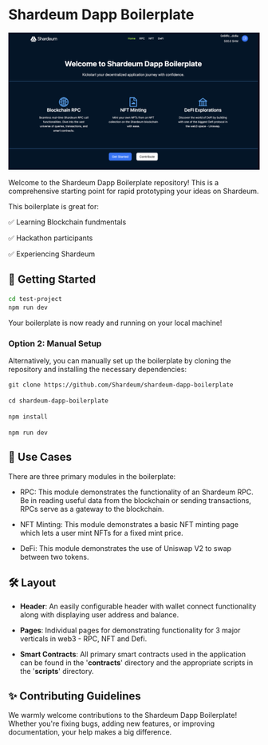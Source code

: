 # Shardeum Dapp Boilerplate

![Homepage](/homepage.png)

Welcome to the Shardeum Dapp Boilerplate repository! This is a comprehensive starting point for rapid prototyping your ideas on Shardeum.

This boilerplate is great for:

✅ Learning Blockchain fundmentals

✅ Hackathon participants

✅ Experiencing Shardeum

## 🚀 Getting Started

```bash
cd test-project
npm run dev
```

Your boilerplate is now ready and running on your local machine!

### Option 2: Manual Setup

Alternatively, you can manually set up the boilerplate by cloning the repository and installing the necessary dependencies:

```
git clone https://github.com/Shardeum/shardeum-dapp-boilerplate

cd shardeum-dapp-boilerplate

npm install

npm run dev
```

## 📖 Use Cases

There are three primary modules in the boilerplate:

- RPC: This module demonstrates the functionality of an Shardeum RPC. Be in reading useful data from the blockchain or sending transactions, RPCs serve as a gateway to the blockchain.

- NFT Minting: This module demonstrates a basic NFT minting page which lets a user mint NFTs for a fixed mint price.

- DeFi: This module demonstrates the use of Uniswap V2 to swap between two tokens.

## 🛠️ Layout

- **Header**: An easily configurable header with wallet connect functionality along with displaying user address and balance.

- **Pages**: Individual pages for demonstrating functionality for 3 major verticals in web3 - RPC, NFT and Defi.

- **Smart Contracts**: All primary smart contracts used in the application can be found in the '**contracts**' directory and the appropriate scripts in the '**scripts**' directory.

## ✨ Contributing Guidelines

We warmly welcome contributions to the Shardeum Dapp Boilerplate! Whether you're fixing bugs, adding new features, or improving documentation, your help makes a big difference.
